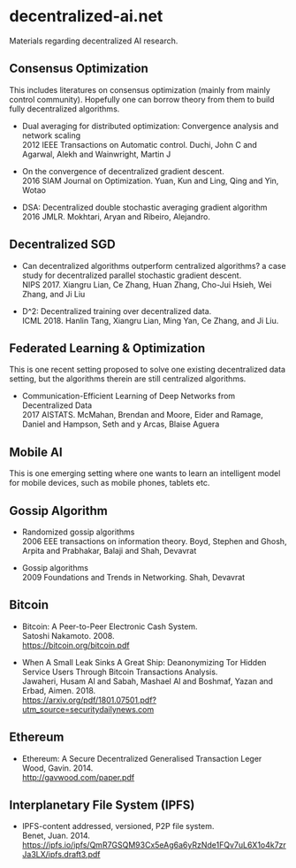 # decentralized-ai.net
Materials regarding decentralized AI research.



## Consensus Optimization

This includes literatures on consensus optimization (mainly from mainly control community).
Hopefully one can borrow theory from them to build fully decentralized algorithms. 

- Dual averaging for distributed optimization: Convergence analysis and network scaling  
2012 IEEE Transactions on Automatic control. Duchi, John C and Agarwal, Alekh and Wainwright, Martin J

- On the convergence of decentralized gradient descent.   
2016 SIAM Journal on Optimization. Yuan, Kun and Ling, Qing and Yin, Wotao

- DSA: Decentralized double stochastic averaging gradient algorithm  
2016 JMLR. Mokhtari, Aryan and Ribeiro, Alejandro.

## Decentralized SGD

- Can decentralized algorithms outperform centralized algorithms? a case study for decentralized parallel stochastic gradient descent.   
NIPS 2017. Xiangru Lian, Ce Zhang, Huan Zhang, Cho-Jui Hsieh, Wei Zhang, and Ji Liu

- D^2: Decentralized training over decentralized data.   
ICML 2018. Hanlin Tang, Xiangru Lian, Ming Yan, Ce Zhang, and Ji Liu. 

## Federated Learning \& Optimization

This is one recent setting proposed to solve one existing decentralized data setting, 
but the algorithms therein are still centralized algorithms. 

- Communication-Efficient Learning of Deep Networks from Decentralized Data  
2017 AISTATS. McMahan, Brendan and Moore, Eider and Ramage, Daniel and Hampson, Seth and y Arcas, Blaise Aguera

## Mobile AI

This is one emerging setting where one wants to learn an intelligent model for mobile devices, such as
mobile phones, tablets etc. 



## Gossip Algorithm

- Randomized gossip algorithms  
  2006 EEE transactions on information theory. Boyd, Stephen and Ghosh, Arpita and Prabhakar, Balaji and Shah, Devavrat
  
- Gossip algorithms  
  2009 Foundations and Trends in Networking. Shah, Devavrat

## Bitcoin

- Bitcoin: A Peer-to-Peer Electronic Cash System.   
  Satoshi Nakamoto. 2008.   
https://bitcoin.org/bitcoin.pdf


- When A Small Leak Sinks A Great Ship: Deanonymizing Tor Hidden Service Users Through Bitcoin Transactions Analysis.    
Jawaheri, Husam Al and Sabah, Mashael Al and Boshmaf, Yazan and Erbad, Aimen. 2018.     
https://arxiv.org/pdf/1801.07501.pdf?utm_source=securitydailynews.com


## Ethereum

- Ethereum: A Secure Decentralized Generalised Transaction Leger  
 Wood, Gavin. 2014.   
http://gavwood.com/paper.pdf


## Interplanetary File System (IPFS)

- IPFS-content addressed, versioned, P2P file system.    
 Benet, Juan. 2014.    
https://ipfs.io/ipfs/QmR7GSQM93Cx5eAg6a6yRzNde1FQv7uL6X1o4k7zrJa3LX/ipfs.draft3.pdf




